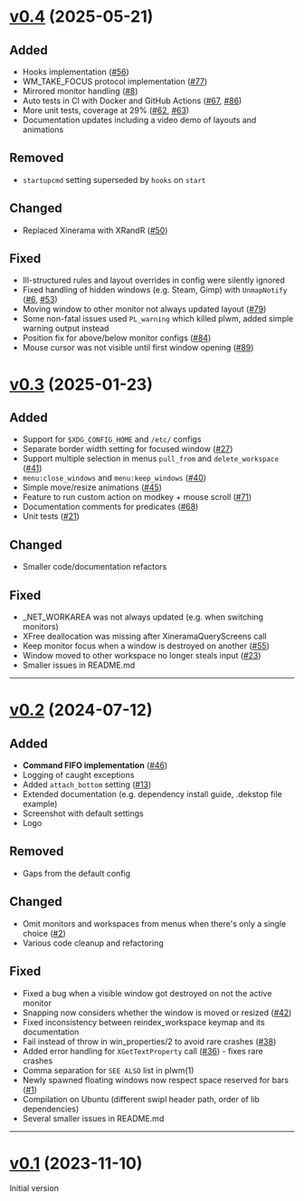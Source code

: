 # [v0.4](https://github.com/Seeker04/plwm/releases/tag/v0.4) (2025-05-21)

## Added
- Hooks implementation ([#56](https://github.com/Seeker04/plwm/issues/56))
- WM_TAKE_FOCUS protocol implementation ([#77](https://github.com/Seeker04/plwm/issues/77))
- Mirrored monitor handling ([#8](https://github.com/Seeker04/plwm/issues/8))
- Auto tests in CI with Docker and GitHub Actions ([#67](https://github.com/Seeker04/plwm/issues/67), [#86](https://github.com/Seeker04/plwm/issues/86))
- More unit tests, coverage at 29% ([#62](https://github.com/Seeker04/plwm/issues/62), [#63](https://github.com/Seeker04/plwm/issues/63))
- Documentation updates including a video demo of layouts and animations

## Removed
- `startupcmd` setting superseded by `hooks` on `start`

## Changed
- Replaced Xinerama with XRandR ([#50](https://github.com/Seeker04/plwm/issues/50))

## Fixed
- Ill-structured rules and layout overrides in config were silently ignored
- Fixed handling of hidden windows (e.g. Steam, Gimp) with `UnmapNotify` ([#6](https://github.com/Seeker04/plwm/issues/6), [#53](https://github.com/Seeker04/plwm/issues/53))
- Moving window to other monitor not always updated layout ([#79](https://github.com/Seeker04/plwm/issues/79))
- Some non-fatal issues used `PL_warning` which killed plwm, added simple warning output instead
- Position fix for above/below monitor configs ([#84](https://github.com/Seeker04/plwm/issues/84))
- Mouse cursor was not visible until first window opening ([#89](https://github.com/Seeker04/plwm/issues/89))

# [v0.3](https://github.com/Seeker04/plwm/releases/tag/v0.3) (2025-01-23)

## Added
- Support for `$XDG_CONFIG_HOME` and `/etc/` configs
- Separate border width setting for focused window ([#27](https://github.com/Seeker04/plwm/issues/27))
- Support multiple selection in menus `pull_from` and `delete_workspace` ([#41](https://github.com/Seeker04/plwm/issues/41))
- `menu:close_windows` and `menu:keep_windows` ([#40](https://github.com/Seeker04/plwm/issues/40))
- Simple move/resize animations ([#45](https://github.com/Seeker04/plwm/issues/45))
- Feature to run custom action on modkey + mouse scroll ([#71](https://github.com/Seeker04/plwm/issues/71))
- Documentation comments for predicates ([#68](https://github.com/Seeker04/plwm/issues/68))
- Unit tests ([#21](https://github.com/Seeker04/plwm/issues/21))

## Changed
- Smaller code/documentation refactors

## Fixed
- _NET_WORKAREA was not always updated (e.g. when switching monitors)
- XFree deallocation was missing after XineramaQueryScreens call
- Keep monitor focus when a window is destroyed on another ([#55](https://github.com/Seeker04/plwm/issues/55))
- Window moved to other workspace no longer steals input ([#23](https://github.com/Seeker04/plwm/issues/23))
- Smaller issues in README.md

---

# [v0.2](https://github.com/Seeker04/plwm/releases/tag/v0.2) (2024-07-12)

## Added

- **Command FIFO implementation** ([#46](https://github.com/Seeker04/plwm/issues/46))
- Logging of caught exceptions
- Added `attach_bottom` setting ([#13](https://github.com/Seeker04/plwm/issues/13))
- Extended documentation (e.g. dependency install guide, .dekstop file example)
- Screenshot with default settings
- Logo

## Removed
- Gaps from the default config

## Changed
- Omit monitors and workspaces from menus when there's only a single choice ([#2](https://github.com/Seeker04/plwm/issues/2))
- Various code cleanup and refactoring

## Fixed
- Fixed a bug when a visible window got destroyed on not the active monitor
- Snapping now considers whether the window is moved or resized ([#42](https://github.com/Seeker04/plwm/issues/42))
- Fixed inconsistency between reindex_workspace keymap and its documentation
- Fail instead of throw in win_properties/2 to avoid rare crashes ([#38](https://github.com/Seeker04/plwm/issues/38))
- Added error handling for `XGetTextProperty` call ([#36](https://github.com/Seeker04/plwm/issues/36)) - fixes rare crashes
- Comma separation for `SEE ALSO` list in plwm(1)
- Newly spawned floating windows now respect space reserved for bars ([#1](https://github.com/Seeker04/plwm/issues/1))
- Compilation on Ubuntu (different swipl header path, order of lib dependencies)
- Several smaller issues in README.md

---

# [v0.1](https://github.com/Seeker04/plwm/releases/tag/v0.1) (2023-11-10)

Initial version

